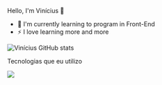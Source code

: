 Hello, I'm Vinícius 👋

- 🌱 I'm currently learning to program in Front-End
- ⚡ I love learning more and more

![Vinícius GitHub stats](https://github-readme-stats.vercel.app/api?username=ViniciusPaivaCruz&show_icons=true&theme=merko)


Tecnologias que eu utilizo
<div>
  <img src="https://img.shields.io/badge/HTML5-E34F26?style=for-the-badge&logo=html5&logoColor=white">
</div>
